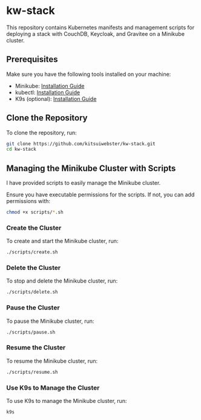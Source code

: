 # kw-stack

This repository contains Kubernetes manifests and management scripts for deploying a stack with CouchDB, Keycloak, and Gravitee on a Minikube cluster.

## Prerequisites

Make sure you have the following tools installed on your machine:

- Minikube: [Installation Guide](https://minikube.sigs.k8s.io/docs/start/)
- kubectl: [Installation Guide](https://kubernetes.io/docs/tasks/tools/)
- K9s (optional): [Installation Guide](https://k9scli.io/topics/install/)

## Clone the Repository

To clone the repository, run:

```bash
git clone https://github.com/kitsuiwebster/kw-stack.git
cd kw-stack
```

## Managing the Minikube Cluster with Scripts

I have provided scripts to easily manage the Minikube cluster.

Ensure you have executable permissions for the scripts. If not, you can add permissions with:

```bash
chmod +x scripts/*.sh

```

### Create the Cluster

To create and start the Minikube cluster, run:

```bash
./scripts/create.sh

```

### Delete the Cluster

To stop and delete the Minikube cluster, run:

```bash
./scripts/delete.sh

```

### Pause the Cluster

To pause the Minikube cluster, run:

```bash
./scripts/pause.sh

```

### Resume the Cluster

To resume the Minikube cluster, run:

```bash
./scripts/resume.sh

```

### Use K9s to Manage the Cluster

To use K9s to manage the Minikube cluster, run:

```bash
k9s
```
